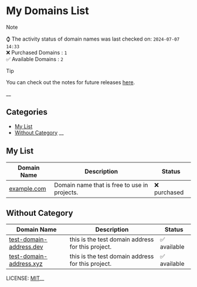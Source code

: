 # My Domains List

> [!NOTE]  
> ⌚ The activity status of domain names was last checked on: `2024-07-07 14:33`   
> ❌ Purchased Domains : `1`    
> ✅ Available Domains : `2`

> [!TIP]  
> You can check out the notes for future releases [here](notes.md).

__
## Categories

- [My List](#my-list)
- [Without Category](#without-category)
__
## My List
| Domain Name | Description | Status |
|-------------|-------------|--------|
| <a href="https://whois.com/whois/example.com" target="_blank">example.com</a> | Domain name that is free to use in projects. | ❌ purchased |
## Without Category
| Domain Name | Description | Status |
|-------------|-------------|--------|
| <a href="https://whois.com/whois/test-domain-address.dev" target="_blank">test-domain-address.dev</a> | this is the test domain address for this project. | ✅ available |
| <a href="https://whois.com/whois/test-domain-address.xyz" target="_blank">test-domain-address.xyz</a> | this is the test domain address for this project. | ✅ available |


LICENSE: [MIT](LICENSE)__
